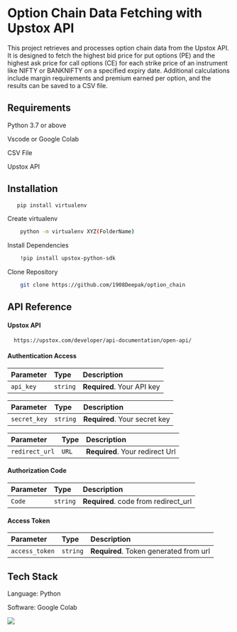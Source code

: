 # Option Chain Data Fetching with Upstox API
This project retrieves and processes option chain data from the Upstox API. It is designed to fetch the highest bid price for put options (PE) and the highest ask price for call options (CE) for each strike price of an instrument like NIFTY or BANKNIFTY on a specified expiry date. Additional calculations include margin requirements and premium earned per option, and the results can be saved to a CSV file.

## Requirements
Python 3.7 or above

Vscode or Google Colab

CSV File

Upstox API

## Installation

```bash
   pip install virtualenv
```

Create virtualenv
```bash
    python -m virtualenv XYZ(FolderName)
```
Install Dependencies
```bash
    !pip install upstox-python-sdk
```
Clone Repository
```bash
    git clone https://github.com/1908Deepak/option_chain
```

## API Reference

#### Upstox API

```
  https://upstox.com/developer/api-documentation/open-api/

```
#### Authentication Access

| Parameter | Type     | Description                |
| :-------- | :------- | :------------------------- |
| `api_key` | `string` | **Required**. Your API key |

| Parameter | Type     | Description                |
| :-------- | :------- | :------------------------- |
| `secret_key` | `string` | **Required**. Your secret key |

| Parameter | Type     | Description                |
| :-------- | :------- | :------------------------- |
| `redirect_url` | `URL` | **Required**. Your redirect Url |

#### Authorization Code

| Parameter | Type     | Description                       |
| :-------- | :------- | :-------------------------------- |
| `Code`      | `string` | **Required**. code from redirect_url |

#### Access Token

| Parameter | Type     | Description                       |
| :-------- | :------- | :-------------------------------- |
| `access_token`      | `string` | **Required**. Token generated from url |


## Tech Stack

Language: Python

Software: Google Colab


<img src ='Sample Output 1.png'>

